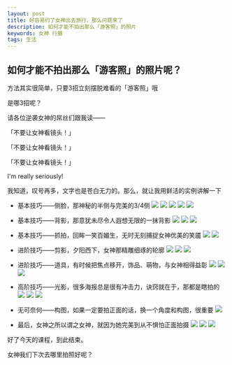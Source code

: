 ```yaml
---
layout: post
title: 好容易约了女神出去旅行，那么问题来了
description: 如何才能不拍出那么「游客照」的照片
keywords: 女神 行摄
tags: 生活
---
```


## 如何才能不拍出那么「游客照」的照片呢？

方法其实很简单，只要3招立刻摆脱难看的「游客照」哦

是哪3招呢？

请各位逆袭女神的屌丝们跟我读——

「不要让女神看镜头！」

「不要让女神看镜头！」

「不要让女神看镜头！」

 I'm really seriously!

 我知道，叹号再多，文字也是苍白无力的。那么，就让我用鲜活的实例讲解一下

 * 基本技巧——侧脸，那神秘的半侧与完美的3/4侧
 	![](http://r.photo.store.qq.com/psb?/V12xWSHz1LL3hd/9Rd8ZSif9nmuZtM3izy.dpP5RUDjG0maZcGuQXlPijg!/o/dK195uSnMAAA&bo=gALCA*4DAAYFAJs!&rf=viewer_4)
 	![](http://r.photo.store.qq.com/psb?/V12xWSHz1LL3hd/6gaYHIMrTjQ4e3Q0In2ZUz5TyTvlD.FuJDNAItUePuQ!/o/dJIo8eSwMAAA&bo=gALCA*4DAAYFAJs!&rf=viewer_4)
 	![](http://r.photo.store.qq.com/psb?/V12xWSHz1LL3hd/dCKBbxU3.R.0z9rVLJivZydQ7wfNZ5tWOlZL7zWks94!/o/dE8F6OSwMAAA&bo=wgOAAgAG*gMFAJs!&rf=viewer_4)
 	![](http://r.photo.store.qq.com/psb?/V12xWSHz1LL3hd/1e0WIMXzUyWlhT6E9SVRZ6W0CH9DiqMqHx8zC*WgbLo!/o/dHu1IOZpOAAA&bo=gALCA*4DAAYFAJs!&rf=viewer_4)
 	![](http://r.photo.store.qq.com/psb?/V12xWSHz1LL3hd/f1WxgMYUI3SPQeeY8vqB.0ivvUNUHekX9CF8DzYAfG4!/o/dFejs.NjFwAA&bo=gALCA*4DAAYFAJs!&rf=viewer_4)

* 基本技巧——背影，那意犹未尽令人遐想无限的一抹背影
	![](http://r.photo.store.qq.com/psb?/V12xWSHz1LL3hd/xhcnTPdywBsJK0bAtjF*R.pmOEiulkSuYaUftZhX36Y!/o/dKiyHeZeKgAA&bo=gALCA*4DAAYFAJs!&rf=viewer_4)
	![](http://r.photo.store.qq.com/psb?/V12xWSHz1LL3hd/OmcapDQ3mX1T3LbZXDo0DLPqx1xgd8Jsf2heJ*XR04I!/o/dOy6IOZ.OAAA&bo=gALCA*4DAAYFAJs!&rf=viewer_4)
	![](http://r.photo.store.qq.com/psb?/V12xWSHz1LL3hd/GIhr8cqEQfJ21rmb23hO2drRcR2wpsOqWRVmVgp4628!/o/dOBBu.NfFwAA&bo=gALCA*4DAAYFAJs!&rf=viewer_4)

* 基本技巧——抓拍，回眸一笑百媚生，无时无刻捕捉女神优美的笑靥
	![](http://r.photo.store.qq.com/psb?/V12xWSHz1LL3hd/6S1*3XVC.27H93qA24JIoBZQn2DzRbSO6novkeuJRCw!/o/dPRNIuZmOAAA&bo=gALCA*4DAAYFAJs!&rf=viewer_4)
	![](http://r.photo.store.qq.com/psb?/V12xWSHz1LL3hd/B02kOR5o9DRrHgfz0e2IleHgTqYbj*xR5RAM4uvyeWQ!/o/dH7DHeZ2OAAA&bo=gALCA*4DAAYFAJs!&rf=viewer_4)

* 进阶技巧——剪影，夕阳西下，女神那精雕细琢的轮廓
	![](http://r.photo.store.qq.com/psb?/V12xWSHz1LL3hd/JNp5Y6j*L70ZDBjrzKHbFJR9wFBztBm6Bw4Yfixr5bE!/o/dItmvuNgFwAA&bo=gALCA*4DAAYFAJs!&rf=viewer_4)
	![](http://r.photo.store.qq.com/psb?/V12xWSHz1LL3hd/9gZYWUmTZVVNtAuXHk9baqX9PIhvTE0gFpMD*IJEapo!/o/dNYK7uTDMAAA&bo=gALCA*4DAAYFAJs!&rf=viewer_4)
	![](http://r.photo.store.qq.com/psb?/V12xWSHz1LL3hd/emk0UG6SWA29Lt8QryKt6Eu7FQ0DPW4FPxmThSZlvw0!/o/dFclH.ZwOAAA&bo=wgOAAgAG*gMFAJs!&rf=viewer_4)
	
* 进阶技巧——道具，有时候把焦点移开，饰品、萌物，与女神相得益彰
	![](http://r.photo.store.qq.com/psb?/V12xWSHz1LL3hd/mgwI1f7wOzI.F3xyiaeeJ5UZSU*tElsh.RCLs4D2*oA!/o/dG9JIuZeOAAA&bo=wgOAAgAG*gMFAJs!&rf=viewer_4)
	![](http://r.photo.store.qq.com/psb?/V12xWSHz1LL3hd/Hg8si0kRJA88YrPU1K.XtJUbgNj1ZHqRBdAeKh7oph8!/o/dJh*6eS.MAAA&bo=wgOAAgAG*gMFAJs!&rf=viewer_4)
	![](http://r.photo.store.qq.com/psb?/V12xWSHz1LL3hd/PMxRodOATguCju*J9n7ayD.7LE*ZuRgyoInlXUX1V3c!/o/dOQfsuNiFwAA&bo=wgOAAgAG*gMFAJs!&rf=viewer_4)

* 高阶技巧——光影，很多海报总是很有冲击力，诀窍就在于，那都是瞎拍的
	![](http://r.photo.store.qq.com/psb?/V12xWSHz1LL3hd/*8.qOHY6zF18Olc0awYRywwzLz6QVz*d5w*X5P8t8RM!/o/dLaP7OSsMAAA&bo=wgOAAgAG*gMFAJs!&rf=viewer_4)
	![](http://r.photo.store.qq.com/psb?/V12xWSHz1LL3hd/GXIOAF1MfIZhg6Q7wlbG1QiqP3ru9XkrdRemZDierLw!/o/dLER7uSdMAAA&bo=gALCA*4DAAYFAJs!&rf=viewer_4)
	![](http://r.photo.store.qq.com/psb?/V12xWSHz1LL3hd/MJzWJjmjbrFdmPE.xMpGZ86fjHNUKRifku1tUAjRnco!/o/dHIlFuZVOAAA&bo=wgOAAgAG*gMFAJs!&rf=viewer_4)

* 无可奈何——构图，如果一定要拍正面的话，换一个角度和构图，很重要
	![](http://r.photo.store.qq.com/psb?/V12xWSHz1LL3hd/Ev1foEOIS8XatW0FxRJx9uaB0CAXFdWdX3tGlcS9Xa8!/o/dB.mGuY.OAAA&bo=wgOAAgAG*gMFAJs!&rf=viewer_4)

* 最后，女神之所以谓之女神，就因为她完美到从不惧怕正面拍摄
	![](http://r.photo.store.qq.com/psb?/V12xWSHz1LL3hd/LuwTPaPlcqu64V2FQY8aJ7U7iFv2OWVjNlIrsoaXe8g!/o/dOk0uONdFwAA&bo=wgOAAgAG*gMFAJs!&rf=viewer_4)
	![](http://r.photo.store.qq.com/psb?/V12xWSHz1LL3hd/nX7FBS8lDbf2k4.Q5spvMH.MeXX.EfV*hcDRHF7bhd8!/o/dFJNH.ZWOAAA&bo=wgOAAgAG*gMFAJs!&rf=viewer_4)
	![](http://r.photo.store.qq.com/psb?/V12xWSHz1LL3hd/iwqzsoMdwP66LVu2C19I6eNub5quAH.lc2CQlEnsVk4!/o/dGEoHOZpOAAA&bo=gALCA*4DAAYFAJs!&rf=viewer_4)

好了今天的课程，到此结束。

女神我们下次去哪里拍照好呢？